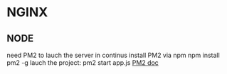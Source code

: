 # NGINX

## NODE

need PM2 to lauch the server in continus
install PM2 via npm npm install pm2 -g
lauch the project: pm2 start app.js
[PM2 doc](https://pm2.keymetrics.io/docs/usage/quick-start/)